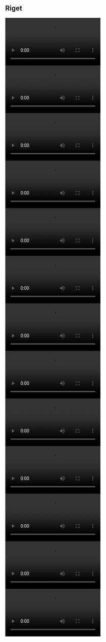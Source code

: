 ## Riget

<video controls>
  <source src="https://dweb.link/ipfs/bafybeiel3jtiqjyjq2snnr2xhavvclv4kz42rcwmbwd56xufho3xibesha?filename=Riget%2520S01E01.mkv" type="video/mp4">
</video>

<video controls>
  <source src="https://dweb.link/ipfs/bafybeie5uzfk6obm5q5o3jue3rhx4ksnozgkbbexi4b23eth7msmo7alwa?filename=Riget%2520S01E02.mkv" type="video/mp4">
</video>

<video controls>
  <source src="https://dweb.link/ipfs/bafybeicprbagnldqo5n7u4mnq4kqnls45sdxbydnvtribvenuyufpkxgxa?filename=Riget%2520S01E03.mkv" type="video/mp4">
</video>

<video controls>
  <source src="https://bafybeibt4f25ce7dj5ngvauhltmdkwtegbymv3iwpjau5gekx3njplv5ue.ipfs.dweb.link/?filename=Riget+S01E04.mkv" type="video/mp4">
</video>

<video controls>
  <source src="https://dweb.link/ipfs/bafybeidmte4z6bs6vkja6dz35xxae4nalurei6nkmtolopjypd2u2bsdpy?filename=Riget%2520S02E01.mkv" type="video/mp4">
</video>

<video controls>
  <source src="https://dweb.link/ipfs/bafybeif2iesp6e7wlg5ueottaulzeer3bjcaqvpw2tvcpga4q4xjpkzrba?filename=Riget%2520S02E02.mkv" type="video/mp4">
</video>

<video controls>
  <source src="https://dweb.link/ipfs/bafybeieexwnf44f5tet32cdzxzsrkdmzj2hudopq6ztu6nd2mvvosotyjq?filename=Riget%2520S02E03.mkv" type="video/mp4">
</video>

<video controls>
  <source src="https://dweb.link/ipfs/bafybeigzfecl2d4oydt2jpdy4o4mshhcuqwism3qkvtul2kiykq46bcgg4?filename=Riget%2520S02E04.mkv" type="video/mp4">
</video>

<video controls>
  <source src="https://dweb.link/ipfs/bafybeidixb5252hf7tfwrtahzomakifapkxsjorwwjmcnukge6jmcoqhfu?filename=Riget%2520S03E01.mkv" type="video/mp4">
</video>

<video controls>
  <source src="https://dweb.link/ipfs/bafybeies7agwu76wl24oul3bz4arc5sgezvy2gyyqic5ocojg2jzwkomw4?filename=Riget%2520S03E02.mkv" type="video/mp4">
</video>

<video controls>
  <source src="https://dweb.link/ipfs/bafybeic4pd3sqrtldum6s6ufkzs53or3wbwkd4fj5bxxuz3swqjvyamrpq?filename=Riget%2520S03E03.mkv" type="video/mp4">
</video>

<video controls>
  <source src="https://dweb.link/ipfs/bafybeiabztxbpo3qo6qli6jcnyrrwwcksjdhpogahfe5zvjffjp3qdobnm?filename=Riget%2520S03E04.mkv" type="video/mp4">
</video>

<video controls>
  <source src="https://dweb.link/ipfs/bafybeiczoedwxu2dxpeolnyxm4m6k3v2imbifvvdjib22iicklqdibv45a?filename=Riget%2520S03E05.mkv" type="video/mp4">
</video>
